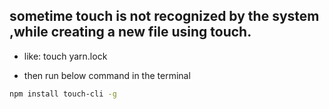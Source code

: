 ## sometime touch is not recognized by the system ,while creating a new file using touch.

- like: touch yarn.lock

- then run below command in the terminal

```bash
npm install touch-cli -g

```

